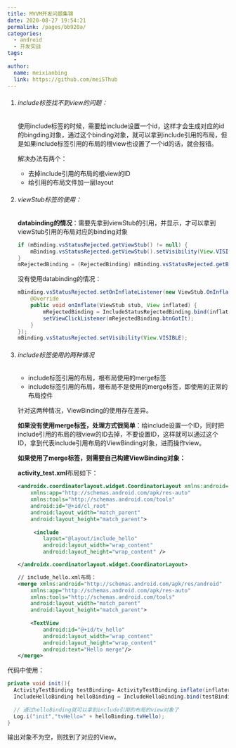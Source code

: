 ```yaml
---
title: MVVM开发问题集锦
date: 2020-08-27 19:54:21
permalink: /pages/bb920a/
categories:
  - android
  - 开发实战
tags:
  - 
author: 
  name: meixianbing
  link: https://github.com/meiSThub
---
```

1. ###### include标签找不到view的问题：

   使用include标签的时候，需要给include设置一个id，这样才会生成对应的id的bingding对象，通过这个binding对象，就可以拿到include引用的布局，但是如果include标签引用的布局的根view也设置了一个id的话，就会报错。

   解决办法有两个：

   * 去掉include引用的布局的根view的ID
   * 给引用的布局文件加一层layout

   

2. ###### viewStub标签的使用：

   **databinding的情况**：需要先拿到viewStub的引用，并显示，才可以拿到viewStub引用的布局对应的binding对象

   ```java
   if (mBinding.vsStatusRejected.getViewStub() != null) {
       mBinding.vsStatusRejected.getViewStub().setVisibility(View.VISIBLE);
   }
   mRejectedBinding = (RejectedBinding) mBinding.vsStatusRejected.getBinding();
   ```

   没有使用databinding的情况：

   ```java
   mBinding.vsStatusRejected.setOnInflateListener(new ViewStub.OnInflateListener() {
       @Override
       public void onInflate(ViewStub stub, View inflated) {
           mRejectedBinding = IncludeStatusRejectedBinding.bind(inflated);
           setViewClickListener(mRejectedBinding.btnGotIt);
       }
   });
   mBinding.vsStatusRejected.setVisibility(View.VISIBLE);
   ```

   

3. ###### include标签使用的两种情况

   * include标签引用的布局，根布局使用的merge标签
   * include标签引用的布局，根布局不是使用的merge标签，即使用的正常的布局控件

   针对这两种情况，ViewBinding的使用存在差异。

   **如果没有使用merge标签，处理方式很简单**：给include设置一个ID，同时把include引用的布局的根view的ID去掉，不要设置ID，这样就可以通过这个ID，拿到代表include引用布局的ViewBinding对象，进而操作view。

   **如果使用了merge标签，则需要自己构建ViewBinding对象：**

   **activity_test.xml**布局如下：

   ```xml
   <androidx.coordinatorlayout.widget.CoordinatorLayout xmlns:android="http://schemas.android.com/apk/res/android"
       xmlns:app="http://schemas.android.com/apk/res-auto"
       xmlns:tools="http://schemas.android.com/tools"
       android:id="@+id/cl_root"
       android:layout_width="match_parent"
       android:layout_height="match_parent">    
     
   		<include
           layout="@layout/include_hello"
           android:layout_width="wrap_content"
           android:layout_height="wrap_content" />
   
   </androidx.coordinatorlayout.widget.CoordinatorLayout>
   
   // include_hello.xml布局：
   <merge xmlns:android="http://schemas.android.com/apk/res/android"
       xmlns:app="http://schemas.android.com/apk/res-auto"
       xmlns:tools="http://schemas.android.com/tools"
       android:layout_width="match_parent"
       android:layout_height="match_parent">
       
       <TextView 
           android:id="@+id/tv_hello"
           android:layout_width="wrap_content"
           android:layout_height="wrap_content"
           android:text="Hello merge"/>
   </merge>
   ```

代码中使用：

```java
private void init(){
  ActivityTestBinding testBinding= ActivityTestBinding.inflate(inflater, parent, false);
  IncludeHelloBinding helloBinding = IncludeHelloBinding.bind(testBinding.getRoot());
  
  // 通过helloBinding就可以拿到include引用的布局的view对象了
  Log.i("init","tvHello=" + helloBinding.tvHello);
}
```

输出对象不为空，则找到了对应的View。